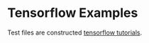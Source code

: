 # Tensorflow Examples

Test files are constructed [tensorflow tutorials](https://www.tensorflow.org/tutorials/).